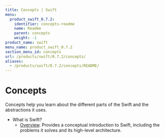 ```yaml
---
title: Concepts | Swift
menu:
  product_swift_0.7.2:
    identifier: concepts-readme
    name: Readme
    parent: concepts
    weight: -1
product_name: swift
menu_name: product_swift_0.7.2
section_menu_id: concepts
url: /products/swift/0.7.2/concepts/
aliases:
  - /products/swift/0.7.2/concepts/README/
---
```

# Concepts

Concepts help you learn about the different parts of the Swift and the abstractions it uses.

- What is Swift?
  - [Overview](/docs/concepts/what-is-swift/overview.md). Provides a conceptual introduction to Swift, including the problems it solves and its high-level architecture.
